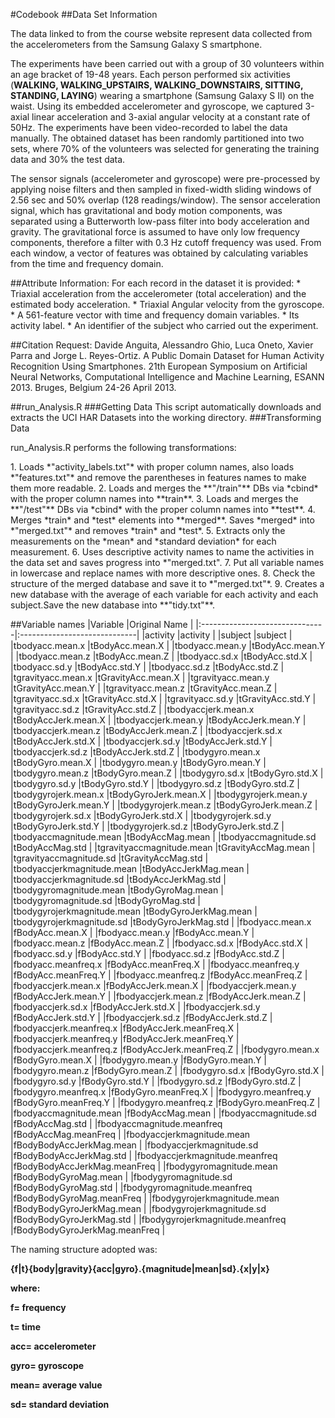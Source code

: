 #Codebook
##Data Set Information
<p>The data linked to from the course website represent data collected from the accelerometers from the Samsung Galaxy S smartphone.</p>
<p>The experiments have been carried out with a group of 30 volunteers within an age bracket of 19-48 years. Each person performed six activities (<strong>WALKING, WALKING_UPSTAIRS, WALKING_DOWNSTAIRS, SITTING, STANDING, LAYING</strong>) wearing a smartphone (Samsung Galaxy S II) on the waist. Using its embedded accelerometer and gyroscope, we captured 3-axial linear acceleration and 3-axial angular velocity at a constant rate of 50Hz. The experiments have been video-recorded to label the data manually. The obtained dataset has been randomly partitioned into two sets, where 70% of the volunteers was selected for generating the training data and 30% the test data. </p>
<p>The sensor signals (accelerometer and gyroscope) were pre-processed by applying noise filters and then sampled in fixed-width sliding windows of 2.56 sec and 50% overlap (128 readings/window). The sensor acceleration signal, which has gravitational and body motion components, was separated using a Butterworth low-pass filter into body acceleration and gravity. The gravitational force is assumed to have only low frequency components, therefore a filter with 0.3 Hz cutoff frequency was used. From each window, a vector of features was obtained by calculating variables from the time and frequency domain.</p>
##Attribute Information:
For each record in the dataset it is provided: 
* Triaxial acceleration from the accelerometer (total acceleration) and the estimated body acceleration. 
* Triaxial Angular velocity from the gyroscope. 
* A 561-feature vector with time and frequency domain variables. 
* Its activity label. 
* An identifier of the subject who carried out the experiment.

##Citation Request:
Davide Anguita, Alessandro Ghio, Luca Oneto, Xavier Parra and Jorge L. Reyes-Ortiz. A Public Domain Dataset for Human Activity Recognition Using Smartphones. 21th European Symposium on Artificial Neural Networks, Computational Intelligence and Machine Learning, ESANN 2013. Bruges, Belgium 24-26 April 2013.

##run_Analysis.R
###Getting Data
This script automatically downloads and extracts the UCI HAR Datasets into the working directory.
###Transforming Data
<p>run_Analysis.R performs the following transformations:</p>
1. Loads *"activity_labels.txt"* with proper column names, also loads *"features.txt"* and remove the parentheses in features names to make them more readable.
2. Loads and merges the **"/train"** DBs via *cbind* with the proper column names into **train**.
3. Loads and merges the **"/test"** DBs via *cbind* with the proper column names into **test**.
4. Merges *train* and *test* elements into **merged**. Saves *merged* into *"merged.txt"* and removes *train* and *test*.
5. Extracts only the measurements on the *mean* and *standard deviation* for each measurement.
6. Uses descriptive activity names to name the activities in the data set and saves progress into *"merged.txt".
7. Put all variable names in lowercase and replace names with more descriptive ones.
8. Check the structure of  the merged database and save it to *"merged.txt"*.
9. Creates a new database with the average of each variable for each activity and each subject.Save the new database into **"tidy.txt"**.

##Variable names
|Variable                        |Original Name                 |
|:-------------------------------|:-----------------------------|
|activity                        |activity                      |
|subject                         |subject                       |
|tbodyacc.mean.x                 |tBodyAcc.mean.X               |
|tbodyacc.mean.y                 |tBodyAcc.mean.Y               |
|tbodyacc.mean.z                 |tBodyAcc.mean.Z               |
|tbodyacc.sd.x                   |tBodyAcc.std.X                |
|tbodyacc.sd.y                   |tBodyAcc.std.Y                |
|tbodyacc.sd.z                   |tBodyAcc.std.Z                |
|tgravityacc.mean.x              |tGravityAcc.mean.X            |
|tgravityacc.mean.y              |tGravityAcc.mean.Y            |
|tgravityacc.mean.z              |tGravityAcc.mean.Z            |
|tgravityacc.sd.x                |tGravityAcc.std.X             |
|tgravityacc.sd.y                |tGravityAcc.std.Y             |
|tgravityacc.sd.z                |tGravityAcc.std.Z             |
|tbodyaccjerk.mean.x             |tBodyAccJerk.mean.X           |
|tbodyaccjerk.mean.y             |tBodyAccJerk.mean.Y           |
|tbodyaccjerk.mean.z             |tBodyAccJerk.mean.Z           |
|tbodyaccjerk.sd.x               |tBodyAccJerk.std.X            |
|tbodyaccjerk.sd.y               |tBodyAccJerk.std.Y            |
|tbodyaccjerk.sd.z               |tBodyAccJerk.std.Z            |
|tbodygyro.mean.x                |tBodyGyro.mean.X              |
|tbodygyro.mean.y                |tBodyGyro.mean.Y              |
|tbodygyro.mean.z                |tBodyGyro.mean.Z              |
|tbodygyro.sd.x                  |tBodyGyro.std.X               |
|tbodygyro.sd.y                  |tBodyGyro.std.Y               |
|tbodygyro.sd.z                  |tBodyGyro.std.Z               |
|tbodygyrojerk.mean.x            |tBodyGyroJerk.mean.X          |
|tbodygyrojerk.mean.y            |tBodyGyroJerk.mean.Y          |
|tbodygyrojerk.mean.z            |tBodyGyroJerk.mean.Z          |
|tbodygyrojerk.sd.x              |tBodyGyroJerk.std.X           |
|tbodygyrojerk.sd.y              |tBodyGyroJerk.std.Y           |
|tbodygyrojerk.sd.z              |tBodyGyroJerk.std.Z           |
|tbodyaccmagnitude.mean          |tBodyAccMag.mean              |
|tbodyaccmagnitude.sd            |tBodyAccMag.std               |
|tgravityaccmagnitude.mean       |tGravityAccMag.mean           |
|tgravityaccmagnitude.sd         |tGravityAccMag.std            |
|tbodyaccjerkmagnitude.mean      |tBodyAccJerkMag.mean          |
|tbodyaccjerkmagnitude.sd        |tBodyAccJerkMag.std           |
|tbodygyromagnitude.mean         |tBodyGyroMag.mean             |
|tbodygyromagnitude.sd           |tBodyGyroMag.std              |
|tbodygyrojerkmagnitude.mean     |tBodyGyroJerkMag.mean         |
|tbodygyrojerkmagnitude.sd       |tBodyGyroJerkMag.std          |
|fbodyacc.mean.x                 |fBodyAcc.mean.X               |
|fbodyacc.mean.y                 |fBodyAcc.mean.Y               |
|fbodyacc.mean.z                 |fBodyAcc.mean.Z               |
|fbodyacc.sd.x                   |fBodyAcc.std.X                |
|fbodyacc.sd.y                   |fBodyAcc.std.Y                |
|fbodyacc.sd.z                   |fBodyAcc.std.Z                |
|fbodyacc.meanfreq.x             |fBodyAcc.meanFreq.X           |
|fbodyacc.meanfreq.y             |fBodyAcc.meanFreq.Y           |
|fbodyacc.meanfreq.z             |fBodyAcc.meanFreq.Z           |
|fbodyaccjerk.mean.x             |fBodyAccJerk.mean.X           |
|fbodyaccjerk.mean.y             |fBodyAccJerk.mean.Y           |
|fbodyaccjerk.mean.z             |fBodyAccJerk.mean.Z           |
|fbodyaccjerk.sd.x               |fBodyAccJerk.std.X            |
|fbodyaccjerk.sd.y               |fBodyAccJerk.std.Y            |
|fbodyaccjerk.sd.z               |fBodyAccJerk.std.Z            |
|fbodyaccjerk.meanfreq.x         |fBodyAccJerk.meanFreq.X       |
|fbodyaccjerk.meanfreq.y         |fBodyAccJerk.meanFreq.Y       |
|fbodyaccjerk.meanfreq.z         |fBodyAccJerk.meanFreq.Z       |
|fbodygyro.mean.x                |fBodyGyro.mean.X              |
|fbodygyro.mean.y                |fBodyGyro.mean.Y              |
|fbodygyro.mean.z                |fBodyGyro.mean.Z              |
|fbodygyro.sd.x                  |fBodyGyro.std.X               |
|fbodygyro.sd.y                  |fBodyGyro.std.Y               |
|fbodygyro.sd.z                  |fBodyGyro.std.Z               |
|fbodygyro.meanfreq.x            |fBodyGyro.meanFreq.X          |
|fbodygyro.meanfreq.y            |fBodyGyro.meanFreq.Y          |
|fbodygyro.meanfreq.z            |fBodyGyro.meanFreq.Z          |
|fbodyaccmagnitude.mean          |fBodyAccMag.mean              |
|fbodyaccmagnitude.sd            |fBodyAccMag.std               |
|fbodyaccmagnitude.meanfreq      |fBodyAccMag.meanFreq          |
|fbodyaccjerkmagnitude.mean      |fBodyBodyAccJerkMag.mean      |
|fbodyaccjerkmagnitude.sd        |fBodyBodyAccJerkMag.std       |
|fbodyaccjerkmagnitude.meanfreq  |fBodyBodyAccJerkMag.meanFreq  |
|fbodygyromagnitude.mean         |fBodyBodyGyroMag.mean         |
|fbodygyromagnitude.sd           |fBodyBodyGyroMag.std          |
|fbodygyromagnitude.meanfreq     |fBodyBodyGyroMag.meanFreq     |
|fbodygyrojerkmagnitude.mean     |fBodyBodyGyroJerkMag.mean     |
|fbodygyrojerkmagnitude.sd       |fBodyBodyGyroJerkMag.std      |
|fbodygyrojerkmagnitude.meanfreq |fBodyBodyGyroJerkMag.meanFreq |

<p>The naming structure adopted was:</p>
<p><strong>{f|t}{body|gravity}{acc|gyro}.{magnitude|mean|sd}.{x|y|x}<strong></p>
<p>where:</p>
<p>f= frequency</p>
<p>t= time</p>
<p>acc= accelerometer</p>
<p>gyro= gyroscope</p>
<p>mean= average value</p>
<p>sd= standard deviation</p>
